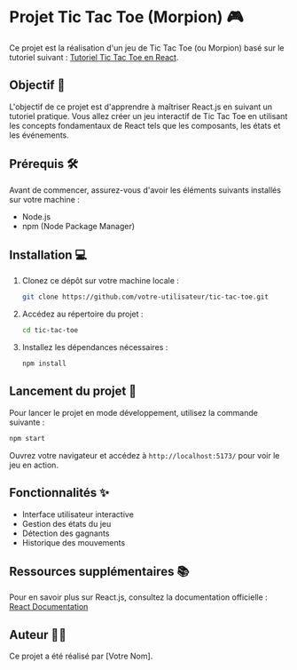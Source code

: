 # Projet Tic Tac Toe (Morpion) 🎮

Ce projet est la réalisation d'un jeu de Tic Tac Toe (ou Morpion) basé sur le tutoriel suivant : [Tutoriel Tic Tac Toe en React](https://fr.react.dev/learn/tutorial-tic-tac-toe).

## Objectif 🎯

L'objectif de ce projet est d'apprendre à maîtriser React.js en suivant un tutoriel pratique. Vous allez créer un jeu interactif de Tic Tac Toe en utilisant les concepts fondamentaux de React tels que les composants, les états et les événements.

## Prérequis 🛠️

Avant de commencer, assurez-vous d'avoir les éléments suivants installés sur votre machine :
- Node.js
- npm (Node Package Manager)

## Installation 💻

1. Clonez ce dépôt sur votre machine locale :
   ```bash
   git clone https://github.com/votre-utilisateur/tic-tac-toe.git
   ```

2. Accédez au répertoire du projet :
   ```bash
   cd tic-tac-toe
   ```

3. Installez les dépendances nécessaires :
   ```bash
   npm install
   ```

## Lancement du projet 🚀

Pour lancer le projet en mode développement, utilisez la commande suivante :
```bash
npm start
```

Ouvrez votre navigateur et accédez à `http://localhost:5173/` pour voir le jeu en action.

## Fonctionnalités ✨

- Interface utilisateur interactive
- Gestion des états du jeu
- Détection des gagnants
- Historique des mouvements

## Ressources supplémentaires 📚

Pour en savoir plus sur React.js, consultez la documentation officielle : [React Documentation](https://fr.react.dev/)

## Auteur 👨‍💻

Ce projet a été réalisé par [Votre Nom].

